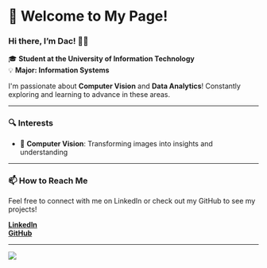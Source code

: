 # 👋 Welcome to My Page!

### Hi there, I’m Dac! 👨‍💻  
🎓 **Student at the University of Information Technology**  
💡 **Major: Information Systems**

I'm passionate about **Computer Vision** and **Data Analytics**! Constantly exploring and learning to advance in these areas.

---

### 🔍 Interests
- 📸 **Computer Vision**: Transforming images into insights and understanding

---

### 📫 How to Reach Me  
Feel free to connect with me on LinkedIn or check out my GitHub to see my projects!

[**LinkedIn**](https://www.linkedin.com/in/lebadac-uitk16/)  
[**GitHub**](https://github.com/lebadac/)

---
<a href="https://github.com/lebadac/FusionBot">
  <img align="center" src="https://github-readme-stats.vercel.app/api/pin/?username=lebadac&repo=FusionBot&theme=blueberry" />
</a>

